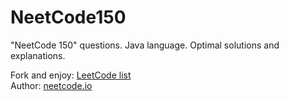 # NeetCode150
"NeetCode 150" questions. Java language. Optimal solutions and explanations.

Fork and enjoy: [LeetCode list](https://leetcode.com/problem-list/vnqk0pv5/) <br />
Author: [neetcode.io](https://neetcode.io/practice?tab=neetcode150)

